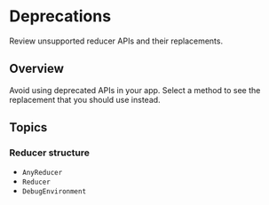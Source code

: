 # Deprecations

Review unsupported reducer APIs and their replacements.

## Overview

Avoid using deprecated APIs in your app. Select a method to see the replacement that you should use instead.

## Topics

### Reducer structure

- ``AnyReducer``
- ``Reducer``
- ``DebugEnvironment``
